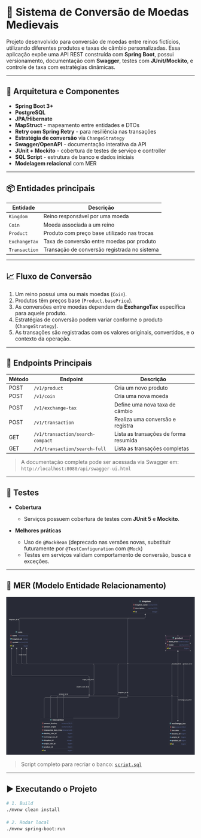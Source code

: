 #  🏰 Sistema de Conversão de Moedas Medievais

Projeto desenvolvido para conversão de moedas entre reinos fictícios, utilizando diferentes produtos e taxas de câmbio personalizadas. Essa aplicação expõe uma API REST construída com **Spring Boot**, possui versionamento, documentação com **Swagger**, testes com **JUnit/Mockito**, e controle de taxa com estratégias dinâmicas.

---

## 🧱 Arquitetura e Componentes

- **Spring Boot 3+**
- **PostgreSQL**
- **JPA/Hibernate**
- **MapStruct** - mapeamento entre entidades e DTOs
- **Retry com Spring Retry** - para resiliência nas transações
- **Estratégia de conversão** via `ChangeStrategy`
- **Swagger/OpenAPI** - documentação interativa da API
- **JUnit + Mockito** - cobertura de testes de serviço e controller
- **SQL Script** - estrutura de banco e dados iniciais
- **Modelagem relacional** com MER

---

## 📦 Entidades principais

| Entidade      | Descrição                                       |
|---------------|--------------------------------------------------|
| `Kingdom`     | Reino responsável por uma moeda                  |
| `Coin`        | Moeda associada a um reino                       |
| `Product`     | Produto com preço base utilizado nas trocas      |
| `ExchangeTax` | Taxa de conversão entre moedas por produto       |
| `Transaction` | Transação de conversão registrada no sistema     |

---

## 📈 Fluxo de Conversão

1. Um reino possui uma ou mais moedas (`Coin`).
2. Produtos têm preços base (`Product.basePrice`).
3. As conversões entre moedas dependem da **ExchangeTax** específica para aquele produto.
4. Estratégias de conversão podem variar conforme o produto (`ChangeStrategy`).
5. As transações são registradas com os valores originais, convertidos, e o contexto da operação.

---

## 🔌 Endpoints Principais

| Método | Endpoint                    | Descrição                                |
|--------|-----------------------------|------------------------------------------|
| POST   | `/v1/product`               | Cria um novo produto                     |
| POST   | `/v1/coin`                  | Cria uma nova moeda                      |
| POST   | `/v1/exchange-tax`         | Define uma nova taxa de câmbio          |
| POST   | `/v1/transaction`           | Realiza uma conversão e registra        |
| GET    | `/v1/transaction/search-compact` | Lista as transações de forma resumida |
| GET    | `/v1/transaction/search-full`    | Lista as transações completas          |

> A documentação completa pode ser acessada via Swagger em:  
> `http://localhost:8080/api/swagger-ui.html`

---

## 🧪 Testes

- **Cobertura**
    - Serviços  possuem cobertura de testes com **JUnit 5** e **Mockito**.

- **Melhores práticas**

    - Uso de `@MockBean` (deprecado nas versões novas, substituir futuramente por `@TestConfiguration` com `@Mock`)
    - Testes em serviços validam comportamento de conversão, busca e exceções.

---

## 🧬 MER (Modelo Entidade Relacionamento)

![MER](src/main/resources/img/MER.png)

> Script completo para recriar o banco: [`script.sql`](src/main/resources/script.sql)

---

## ▶️ Executando o Projeto

```bash
# 1. Build
./mvnw clean install

# 2. Rodar local
./mvnw spring-boot:run
